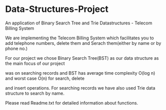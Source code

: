 # Data-Structures-Project
An application of Binary Search Tree and Trie Datastructures - Telecom Billing System

We are implementing the Telecom Billing System which facilitates you to add telephone numbers, delete them and Serach them(either by name or by phone no.)

For our project we chose Binary Search Tree(BST) as our data structure as the main focus of our project

was on searching records and BST has average time complexity O(log n) and worst case O(n) for search, delete

and insert operations. For searching records we have also used Trie data structure to search by name.

Please read Readme.txt for detailed information about functions.
